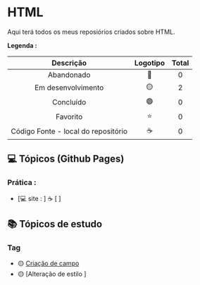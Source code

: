 # HTML
 
<p> Aqui terá todos os meus reposiórios criados sobre HTML. </p>

<strong> Legenda :</strong>

|Descrição | Logotipo   | Total |
|:--: |:--:|:--:|
| Abandonado | 🔴 | 0 |
| Em desenvolvimento    |  🟡  | 2 |
| Concluído    |  🟢  | 0 |
| Favorito | ⭐ | 0 |
| Código Fonte - local do repositório | ☕| 0 |


## 💻 Tópicos (Github Pages) 

### Prática : 
* [💻 site :  ] ☕ [ ]


## 📚 Tópicos de estudo
  
### Tag
* 🟡 [Criação de campo ](https://github.com/LeandroPereira2603/HTML/blob/main/explica%C3%A7%C3%B5es/tags-para-criar-campo-layout.md)
* 🟡 [Alteração de estilo ]

